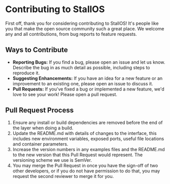 
# Contributing to StallOS

First off, thank you for considering contributing to StallOS! It's people like you that make the open source community such a great place. We welcome any and all contributions, from bug reports to feature requests.

## Ways to Contribute

*   **Reporting Bugs:** If you find a bug, please open an issue and let us know. Describe the bug in as much detail as possible, including steps to reproduce it.
*   **Suggesting Enhancements:** If you have an idea for a new feature or an improvement to an existing one, please open an issue to discuss it.
*   **Pull Requests:** If you've fixed a bug or implemented a new feature, we'd love to see your work! Please open a pull request.

## Pull Request Process

1.  Ensure any install or build dependencies are removed before the end of the layer when doing a build.
2.  Update the README.md with details of changes to the interface, this includes new environment variables, exposed ports, useful file locations and container parameters.
3.  Increase the version numbers in any examples files and the README.md to the new version that this Pull Request would represent. The versioning scheme we use is SemVer.
4.  You may merge the Pull Request in once you have the sign-off of two other developers, or if you do not have permission to do that, you may request the second reviewer to merge it for you.

